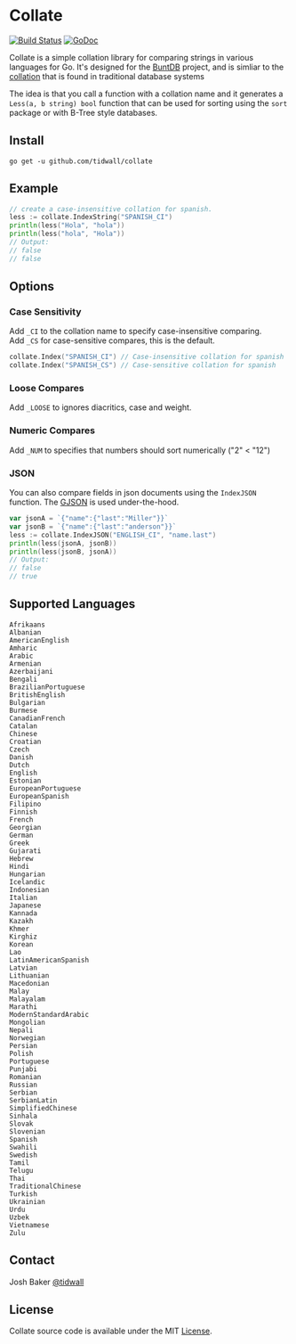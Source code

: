 Collate
======
<a href="https://travis-ci.org/tidwall/collate"><img src="https://img.shields.io/travis/tidwall/collate.svg?style=flat-square" alt="Build Status"></a>
<a href="https://godoc.org/github.com/tidwall/collate"><img src="https://img.shields.io/badge/api-reference-blue.svg?style=flat-square" alt="GoDoc"></a>

Collate is a simple collation library for comparing strings in various languages for Go. 
It's designed for the [BuntDB](https://github.com/tidwall/buntdb) project, and 
is simliar to the 
[collation](https://msdn.microsoft.com/en-us/library/ms174596.aspx) that is 
found in traditional database systems

The idea is that you call a function with a collation name and it generates 
a `Less(a, b string) bool` function that can be used for sorting using the 
`sort` package or with B-Tree style databases.

Install
-------
```
go get -u github.com/tidwall/collate
```

Example
-------
```go
// create a case-insensitive collation for spanish.
less := collate.IndexString("SPANISH_CI")
println(less("Hola", "hola"))
println(less("hola", "Hola"))
// Output:
// false
// false
```

Options
-------

### Case Sensitivity
Add `_CI` to the collation name to specify case-insensitive comparing.  
Add `_CS` for case-sensitive compares, this is the default.

```go
collate.Index("SPANISH_CI") // Case-insensitive collation for spanish
collate.Index("SPANISH_CS") // Case-sensitive collation for spanish
```

### Loose Compares
Add `_LOOSE` to ignores diacritics, case and weight.

### Numeric Compares
Add `_NUM` to specifies that numbers should sort numerically ("2" < "12")

### JSON
You can also compare fields in json documents using the `IndexJSON` function.
The [GJSON](https://github.com/tidwall/gjson) is used under-the-hood.

```go
var jsonA = `{"name":{"last":"Miller"}}`
var jsonB = `{"name":{"last":"anderson"}}`
less := collate.IndexJSON("ENGLISH_CI", "name.last")
println(less(jsonA, jsonB))
println(less(jsonB, jsonA))
// Output:
// false
// true
```

Supported Languages
-------------------

```
Afrikaans
Albanian
AmericanEnglish
Amharic
Arabic
Armenian
Azerbaijani
Bengali
BrazilianPortuguese
BritishEnglish
Bulgarian
Burmese
CanadianFrench
Catalan
Chinese
Croatian
Czech
Danish
Dutch
English
Estonian
EuropeanPortuguese
EuropeanSpanish
Filipino
Finnish
French
Georgian
German
Greek
Gujarati
Hebrew
Hindi
Hungarian
Icelandic
Indonesian
Italian
Japanese
Kannada
Kazakh
Khmer
Kirghiz
Korean
Lao
LatinAmericanSpanish
Latvian
Lithuanian
Macedonian
Malay
Malayalam
Marathi
ModernStandardArabic
Mongolian
Nepali
Norwegian
Persian
Polish
Portuguese
Punjabi
Romanian
Russian
Serbian
SerbianLatin
SimplifiedChinese
Sinhala
Slovak
Slovenian
Spanish
Swahili
Swedish
Tamil
Telugu
Thai
TraditionalChinese
Turkish
Ukrainian
Urdu
Uzbek
Vietnamese
Zulu
```

## Contact
Josh Baker [@tidwall](http://twitter.com/tidwall)

## License

Collate source code is available under the MIT [License](/LICENSE).


